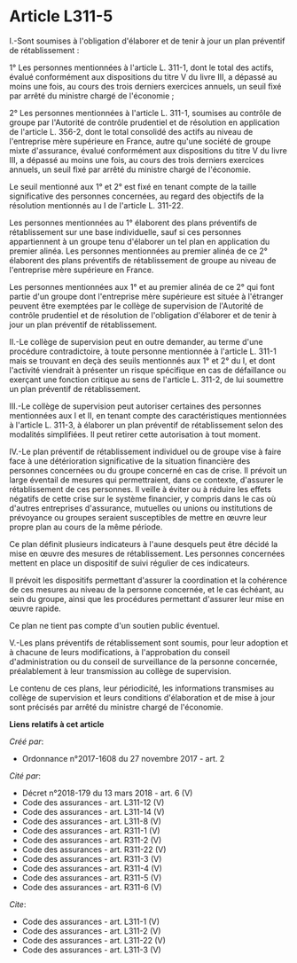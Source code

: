 # Article L311-5

I.-Sont soumises à l'obligation d'élaborer et de tenir à jour un plan préventif de rétablissement : 

1° Les personnes mentionnées à l'article L. 311-1, dont le total des actifs, évalué conformément aux dispositions du titre V
du livre III, a dépassé au moins une fois, au cours des trois derniers exercices annuels, un seuil fixé par arrêté du
ministre chargé de l'économie ; 

2° Les personnes mentionnées à l'article L. 311-1, soumises au contrôle de groupe par l'Autorité de contrôle prudentiel et de
résolution en application de l'article L. 356-2, dont le total consolidé des actifs au niveau de l'entreprise mère supérieure
en France, autre qu'une société de groupe mixte d'assurance, évalué conformément aux dispositions du titre V du livre III, a
dépassé au moins une fois, au cours des trois derniers exercices annuels, un seuil fixé par arrêté du ministre chargé de
l'économie. 

Le seuil mentionné aux 1° et 2° est fixé en tenant compte de la taille significative des personnes concernées, au regard des
objectifs de la résolution mentionnés au I de l'article L. 311-22. 

Les personnes mentionnées au 1° élaborent des plans préventifs de rétablissement sur une base individuelle, sauf si ces
personnes appartiennent à un groupe tenu d'élaborer un tel plan en application du premier alinéa. Les personnes mentionnées
au premier alinéa de ce 2° élaborent des plans préventifs de rétablissement de groupe au niveau de l'entreprise mère
supérieure en France. 

Les personnes mentionnées aux 1° et au premier alinéa de ce 2° qui font partie d'un groupe dont l'entreprise mère supérieure
est située à l'étranger peuvent être exemptées par le collège de supervision de l'Autorité de contrôle prudentiel et de
résolution de l'obligation d'élaborer et de tenir à jour un plan préventif de rétablissement. 

II.-Le collège de supervision peut en outre demander, au terme d'une procédure contradictoire, à toute personne mentionnée à
l'article L. 311-1 mais se trouvant en deçà des seuils mentionnés aux 1° et 2° du I, et dont l'activité viendrait à présenter
un risque spécifique en cas de défaillance ou exerçant une fonction critique au sens de l'article L. 311-2, de lui soumettre
un plan préventif de rétablissement. 

III.-Le collège de supervision peut autoriser certaines des personnes mentionnées aux I et II, en tenant compte des
caractéristiques mentionnées à l'article L. 311-3, à élaborer un plan préventif de rétablissement selon des modalités
simplifiées. Il peut retirer cette autorisation à tout moment. 

IV.-Le plan préventif de rétablissement individuel ou de groupe vise à faire face à une détérioration significative de la
situation financière des personnes concernées ou du groupe concerné en cas de crise. Il prévoit un large éventail de mesures
qui permettraient, dans ce contexte, d'assurer le rétablissement de ces personnes. Il veille à éviter ou à réduire les effets
négatifs de cette crise sur le système financier, y compris dans le cas où d'autres entreprises d'assurance, mutuelles ou
unions ou institutions de prévoyance ou groupes seraient susceptibles de mettre en œuvre leur propre plan au cours de la même
période. 

Ce plan définit plusieurs indicateurs à l'aune desquels peut être décidé la mise en œuvre des mesures de rétablissement. Les
personnes concernées mettent en place un dispositif de suivi régulier de ces indicateurs. 

Il prévoit les dispositifs permettant d'assurer la coordination et la cohérence de ces mesures au niveau de la personne
concernée, et le cas échéant, au sein du groupe, ainsi que les procédures permettant d'assurer leur mise en œuvre rapide. 

Ce plan ne tient pas compte d'un soutien public éventuel. 

V.-Les plans préventifs de rétablissement sont soumis, pour leur adoption et à chacune de leurs modifications, à
l'approbation du conseil d'administration ou du conseil de surveillance de la personne concernée, préalablement à leur
transmission au collège de supervision. 

Le contenu de ces plans, leur périodicité, les informations transmises au collège de supervision et leurs conditions
d'élaboration et de mise à jour sont précisés par arrêté du ministre chargé de l'économie.

**Liens relatifs à cet article**

_Créé par_:

  - Ordonnance n°2017-1608 du 27 novembre 2017 - art. 2

_Cité par_:

  - Décret n°2018-179 du 13 mars 2018 - art. 6 (V)
  - Code des assurances - art. L311-12 (V)
  - Code des assurances - art. L311-14 (V)
  - Code des assurances - art. L311-8 (V)
  - Code des assurances - art. R311-1 (V)
  - Code des assurances - art. R311-2 (V)
  - Code des assurances - art. R311-22 (V)
  - Code des assurances - art. R311-3 (V)
  - Code des assurances - art. R311-4 (V)
  - Code des assurances - art. R311-5 (V)
  - Code des assurances - art. R311-6 (V)

_Cite_:

  - Code des assurances - art. L311-1 (V)
  - Code des assurances - art. L311-2 (V)
  - Code des assurances - art. L311-22 (V)
  - Code des assurances - art. L311-3 (V)
